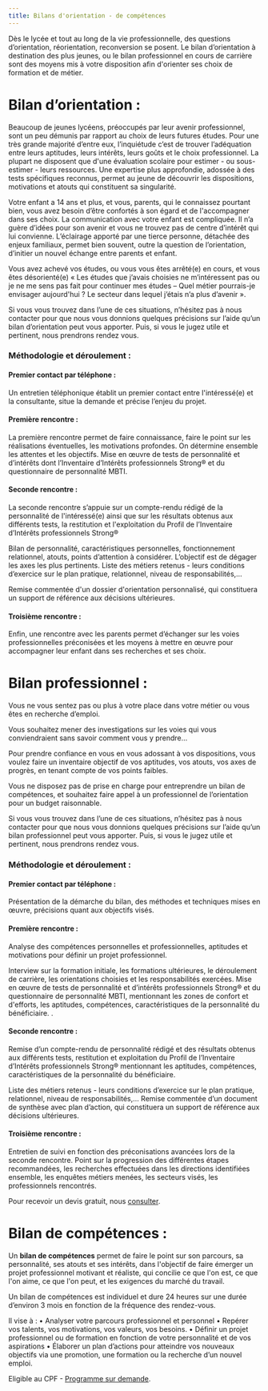 ```yaml
---
title: Bilans d'orientation - de compétences
---
```

Dès le lycée et tout au long de la vie professionnelle, des questions d’orientation, réorientation, reconversion se posent. Le bilan d’orientation à destination des plus jeunes, ou le bilan professionnel en cours de carrière sont des moyens mis à votre disposition afin d'orienter ses choix de formation et de métier.

# Bilan d’orientation :

Beaucoup de jeunes lycéens, préoccupés par leur avenir professionnel, sont un peu démunis par rapport au choix de leurs futures études. Pour une très grande majorité d’entre eux, l’inquiétude c’est de trouver l’adéquation entre leurs aptitudes, leurs intérêts, leurs goûts et le choix professionnel. La plupart ne disposent que d'une évaluation scolaire pour estimer - ou sous-estimer - leurs ressources. Une expertise plus approfondie, adossée à des tests spécifiques reconnus, permet au jeune de découvrir les dispositions, motivations et atouts qui constituent sa singularité.

Votre enfant a 14 ans et plus, et vous, parents, qui le connaissez pourtant bien, vous avez besoin d’être confortés à son égard et de l'accompagner dans ses choix. La communication avec votre enfant est compliquée. Il n’a guère d’idées pour son avenir et vous ne trouvez pas de centre d’intérêt qui lui convienne. L’éclairage apporté par une tierce personne, détachée des enjeux familiaux, permet bien souvent, outre la question de l’orientation, d’initier un nouvel échange entre parents et enfant.

Vous avez achevé vos études, ou vous vous êtes arrêté(e) en cours, et vous êtes désorienté(e) « Les études que j’avais choisies ne m’intéressent pas ou je ne me sens pas fait pour continuer mes études – Quel métier pourrais-je envisager aujourd'hui ? Le secteur dans lequel j’étais n’a plus d’avenir ».

Si vous vous trouvez dans l’une de ces situations, n’hésitez pas à nous contacter pour que nous vous donnions quelques précisions sur l’aide qu’un bilan d’orientation peut vous apporter. Puis, si vous le jugez utile et pertinent, nous prendrons rendez vous.

### Méthodologie et déroulement :

#### Premier contact par téléphone :

Un entretien téléphonique établit un premier contact entre l'intéressé(e) et la consultante, situe la demande et précise l’enjeu du projet.

#### Première rencontre :

La première rencontre permet de faire connaissance, faire le point sur les réalisations éventuelles, les motivations profondes. On détermine ensemble les attentes et les objectifs. Mise en œuvre de tests de personnalité et d’intérêts dont l’Inventaire d’Intérêts professionnels Strong® et du questionnaire de personnalité MBTI.

#### Seconde rencontre :

La seconde rencontre s’appuie sur un compte-rendu rédigé de la personnalité de l'intéressé(e) ainsi que sur les résultats obtenus aux différents tests, la restitution et l'exploitation du Profil de l’Inventaire d’Intérêts professionnels Strong®

Bilan de personnalité, caractéristiques personnelles, fonctionnement relationnel, atouts, points d’attention à considérer. L’objectif est de dégager les axes les plus pertinents. Liste des métiers retenus - leurs conditions d’exercice sur le plan pratique, relationnel, niveau de responsabilités,…

Remise commentée d'un dossier d'orientation personnalisé, qui constituera un support de référence aux décisions ultérieures.

#### Troisième rencontre :

Enfin, une rencontre avec les parents permet d’échanger sur les voies professionnelles préconisées et les moyens à mettre en œuvre pour accompagner leur enfant dans ses recherches et ses choix.

# Bilan professionnel :
 
Vous ne vous sentez pas ou plus à votre place dans votre métier ou vous êtes en recherche d’emploi.

Vous souhaitez mener des investigations sur les voies qui vous conviendraient sans savoir comment vous y prendre…

Pour prendre confiance en vous en vous adossant à vos dispositions, vous voulez faire un inventaire objectif de vos aptitudes, vos atouts, vos axes de progrès, en tenant compte de vos points faibles.

Vous ne disposez pas de prise en charge pour entreprendre un bilan de compétences, et souhaitez faire appel à un professionnel de l’orientation pour un budget raisonnable.

Si vous vous trouvez dans l’une de ces situations, n’hésitez pas à nous contacter pour que nous vous donnions quelques précisions sur l’aide qu’un bilan professionnel peut vous apporter. Puis, si vous le jugez utile et pertinent, nous prendrons rendez vous.

### Méthodologie et déroulement :

#### Premier contact par téléphone :

Présentation de la démarche du bilan, des méthodes et techniques mises en œuvre, précisions quant aux objectifs visés.

#### Première rencontre :

Analyse des compétences personnelles et professionnelles, aptitudes et motivations pour définir un projet professionnel.

Interview sur la formation initiale, les formations ultérieures, le déroulement de carrière, les orientations choisies et les responsabilités exercées. Mise en œuvre de tests de personnalité et d’intérêts professionnels Strong® et du questionnaire de personnalité MBTI, mentionnant les zones de confort et d'efforts, les aptitudes, compétences, caractéristiques de la personnalité du bénéficiaire. .

#### Seconde rencontre :

Remise d’un compte-rendu de personnalité rédigé et des résultats obtenus aux différents tests, restitution et exploitation du Profil de l’Inventaire d’Intérêts professionnels Strong® mentionnant les aptitudes, compétences, caractéristiques de la personnalité du bénéficiaire.

Liste des métiers retenus - leurs conditions d’exercice sur le plan pratique, relationnel, niveau de responsabilités,… Remise commentée d’un document de synthèse avec plan d’action, qui constituera un support de référence aux décisions ultérieures.

#### Troisième rencontre :

Entretien de suivi en fonction des préconisations avancées lors de la seconde rencontre. 
Point sur la progression des différentes étapes recommandées, les recherches effectuées dans les directions identifiées ensemble, les enquêtes métiers menées, les secteurs visés, les professionnels rencontrés.

Pour recevoir un devis gratuit, nous <a href="mailto:semaphore@mailo.com"> consulter</a>.

# Bilan de compétences :


Un **bilan de compétences** permet de faire le point sur son parcours, sa personnalité, ses atouts et ses intérêts, dans l'objectif de faire émerger un projet professionnel motivant et réaliste, qui concilie ce que l'on est, ce que l'on aime, ce que l'on peut, et les exigences du marché du travail.

Un bilan de compétences est individuel et dure 24 heures sur une durée d’environ 3 mois en fonction de la fréquence des rendez-vous.

Il vise à :
• Analyser votre parcours professionnel et personnel
• Repérer vos talents, vos motivations, vos valeurs, vos besoins.
• Définir un projet professionnel ou de formation en fonction de votre personnalité et de vos aspirations
• Élaborer un plan d’actions pour atteindre vos nouveaux objectifs via une promotion, une formation ou la
recherche d’un nouvel emploi.

Eligible au CPF - [Programme sur demande](mailto:semaphore@mailo.com).